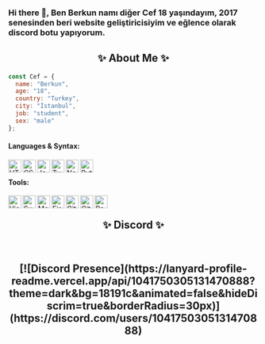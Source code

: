 ### Hi there 👋, Ben Berkun namı diğer Cef 18 yaşındayım, 2017 senesinden beri website geliştiricisiyim ve eğlence olarak discord botu yapıyorum.
  
<h2 align="center"> ✨ About Me ✨</h2>

```js
const Cef = {
  name: "Berkun",
  age: "18",
  country: "Turkey",
  city: "İstanbul",
  job: "student",
  sex: "male"
};
```


#### Languages & Syntax:
<img align="left" alt="HTML5" width="26px" src="https://api.iconify.design/simple-icons:html5.svg?color=%23fa5d02&height=26" />
<img align="left" alt="CSS3" width="26px" src="https://api.iconify.design/simple-icons:css3.svg?color=%23fa5d02&height=26" />
<img align="left" alt="JavaScript" width="26px" src="https://api.iconify.design/simple-icons:javascript.svg?color=%23fa5d02&height=26" />
<img align="left" alt="TypeScript" width="26px" src="https://api.iconify.design/simple-icons:typescript.svg?color=%23fa5d02&height=26" />
<img align="left" alt="Node.js" width="26px" src="https://api.iconify.design/simple-icons:node-dot-js.svg?color=%23fa5d02&height=26" />
<img align="left" alt="Python" width="26px" src="https://api.iconify.design/simple-icons:python.svg?color=%23fa5d02&height=26" />

<br>

#### Tools:
<img align="left" alt="Visual Studio Code" width="26px" src="https://api.iconify.design/simple-icons:visualstudiocode.svg?color=%23fa5d02&height=26" />
<img align="left" alt="Sublime Text" width="26px" src="https://api.iconify.design/simple-icons:sublimetext.svg?color=%23fa5d02&height=26" />
<img align="left" alt="Mongo" width="26px" src="https://api.iconify.design/simple-icons:mongodb.svg?color=%23fa5d02&height=26" />
<img align="left" alt="Firebase" width="26px" src="https://api.iconify.design/simple-icons:firebase.svg?color=%23fa5d02&height=26" />
<img align="left" alt="Git" width="26px" src="https://api.iconify.design/simple-icons:git.svg?color=%23fa5d02&height=26" />
<img align="left" alt="GitHub" width="26px" src="https://api.iconify.design/simple-icons:github.svg?color=%23fa5d02&height=26" />
<img align="left" alt="React" width="26px" src="https://api.iconify.design/akar-icons:react-fill.svg?color=%23fa5d02&height=26" />

<br>

<!--
<h2 align="center"> 🚀 My Stats 🚀</h2>
<p align="center">
<img src="https://github-readme-streak-stats.herokuapp.com/?user=berkxn&theme=tokyonight">
</p>
<details>
  <p align="center">
    <img src="https://github-profile-trophy.vercel.app/?username=berkxn&theme=dracula">
    <img src="https://github-readme-stats.vercel.app/api?username=berkxn&theme=tokyonight&count_private=true&show_icons=true&include_all_commits=true">
  </p>
</details>
-->

<h2 align="center"> ✨ Discord ✨</h2>

<br>

<h2 align="center">
[![Discord Presence](https://lanyard-profile-readme.vercel.app/api/1041750305131470888?theme=dark&bg=18191c&animated=false&hideDiscrim=true&borderRadius=30px)](https://discord.com/users/1041750305131470888)
</h2>
